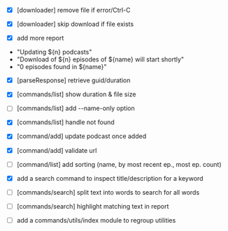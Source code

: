 * [x] [downloader] remove file if error/Ctrl-C
* [x] [downloader] skip download if file exists

* [x] add more report
 - "Updating ${n} podcasts"
 - "Download of ${n} episodes of ${name} will start shortly"
 - "0 episodes found in ${name}"

* [x] [parseResponse] retrieve guid/duration
* [x] [commands/list] show duration & file size
* [ ] [commands/list] add --name-only option
* [x] [commands/list] handle <name> not found

* [x] [command/add] update podcast once added
* [x] [command/add] validate url

* [ ] [command/list] add sorting (name, by most recent ep., most ep. count)

* [x] add a search command to inspect title/description for a keyword
* [ ] [commands/search] split text into words to search for all words
* [ ] [commands/search] highlight matching text in report
* [ ] add a commands/utils/index module to regroup utilities
